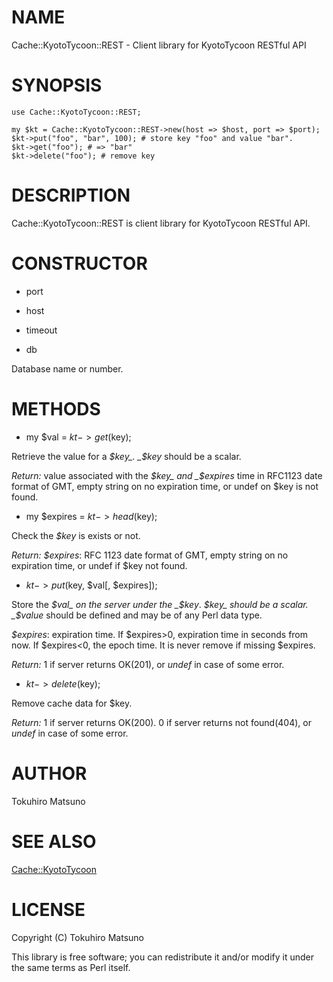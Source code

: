 # NAME

Cache::KyotoTycoon::REST - Client library for KyotoTycoon RESTful API

# SYNOPSIS

    use Cache::KyotoTycoon::REST;

    my $kt = Cache::KyotoTycoon::REST->new(host => $host, port => $port);
    $kt->put("foo", "bar", 100); # store key "foo" and value "bar".
    $kt->get("foo"); # => "bar"
    $kt->delete("foo"); # remove key

# DESCRIPTION

Cache::KyotoTycoon::REST is client library for KyotoTycoon RESTful API.

# CONSTRUCTOR

- port

- host

- timeout

- db

Database name or number.

# METHODS

- my $val = $kt->get($key);

Retrieve the value for a _$key_.  _$key_ should be a scalar.

_Return:_ value associated with the _$key_ and _$expires_ time in RFC1123 date format of GMT, empty string on no expiration time, or undef on $key is not found.

- my $expires = $kt->head($key);

Check the _$key_ is exists or not.

_Return:_ _$expires_: RFC 1123 date format of GMT, empty string on no expiration time, or undef if $key not found.

- $kt->put($key, $val[, $expires]);

Store the _$val_ on the server under the _$key_. _$key_ should be a scalar.
_$value_ should be defined and may be of any Perl data type.

_$expires_: expiration time. If $expires>0, expiration time in seconds from now. If $expires<0, the epoch time. It is never remove if missing $expires.

_Return:_ 1 if server returns OK(201), or _undef_ in case of some error.

- $kt->delete($key);

Remove cache data for $key.

_Return:_ 1 if server returns OK(200).  0 if server returns not found(404), or _undef_ in case of some error.

# AUTHOR

Tokuhiro Matsuno <tokuhirom AAJKLFJEF GMAIL COM>

# SEE ALSO

[Cache::KyotoTycoon](http://search.cpan.org/perldoc?Cache::KyotoTycoon)

# LICENSE

Copyright (C) Tokuhiro Matsuno

This library is free software; you can redistribute it and/or modify
it under the same terms as Perl itself.